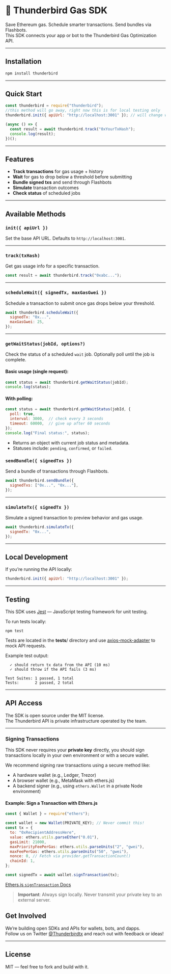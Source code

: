 # 🦅 Thunderbird Gas SDK

Save Ethereum gas. Schedule smarter transactions. Send bundles via Flashbots.  
This SDK connects your app or bot to the Thunderbird Gas Optimization API.

---

##  Installation

```bash
npm install thunderbird
```

---

##  Quick Start

```js
const thunderbird = require("thunderbird");
//this method will go away, right now this is for local testing only
thunderbird.init({ apiUrl: "http://localhost:3001" }); // will change when we launch API

(async () => {
  const result = await thunderbird.track("0xYourTxHash");
  console.log(result);
})();
```

---

##  Features

-  **Track transactions** for gas usage + history
-  **Wait** for gas to drop below a threshold before submitting
-  **Bundle signed txs** and send through Flashbots
-  **Simulate** transaction outcomes
-  **Check status** of scheduled jobs

---

##  Available Methods

### `init({ apiUrl })`
Set the base API URL. Defaults to `http://localhost:3001`.

---

### `track(txHash)`
Get gas usage info for a specific transaction.

```js
const result = await thunderbird.track("0xabc...");
```

---

### `scheduleWait({ signedTx, maxGasGwei })`
Schedule a transaction to submit once gas drops below your threshold.

```js
await thunderbird.scheduleWait({
  signedTx: "0x...",
  maxGasGwei: 25,
});
```

---

### `getWaitStatus(jobId, options?)`

Check the status of a scheduled `wait` job. Optionally poll until the job is complete.

#### Basic usage (single request):

```js
const status = await thunderbird.getWaitStatus(jobId);
console.log(status);
```

#### With polling:

```js
const status = await thunderbird.getWaitStatus(jobId, {
  poll: true,
  interval: 3000,  // check every 3 seconds
  timeout: 60000,  // give up after 60 seconds
});
console.log("Final status:", status);
```

- Returns an object with current job status and metadata.
- Statuses include: `pending`, `confirmed`, or `failed`.

### `sendBundle({ signedTxs })`
Send a bundle of transactions through Flashbots.

```js
await thunderbird.sendBundle({
  signedTxs: ["0x...", "0x..."],
});
```

---

### `simulateTx({ signedTx })`
Simulate a signed transaction to preview behavior and gas usage.

```js
await thunderbird.simulateTx({
  signedTx: "0x...",
});
```

---

##  Local Development

If you’re running the API locally:

```js
thunderbird.init({ apiUrl: "http://localhost:3001" });
```

---

## Testing

This SDK uses [Jest](https://jestjs.io/) — JavaScript testing framework for unit testing.

To run tests locally:
```npm install
npm test
```

Tests are located in the __tests__/ directory and use [axios-mock-adapter](https://www.npmjs.com/package/axios-mock-adapter) to mock API requests.

Example test output:

``` PASS  __tests__/track.test.js
  ✓ should return tx data from the API (10 ms)
  ✓ should throw if the API fails (3 ms)

Test Suites: 1 passed, 1 total
Tests:       2 passed, 2 total
```

---

##  API Access

The SDK is open source under the MIT license.  
The Thunderbird API is private infrastructure operated by the team.

---

### Signing Transactions

This SDK never requires your **private key** directly, you should sign transactions locally in your own environment or with a secure wallet.

We recommend signing raw transactions using a secure method like:

- A hardware wallet (e.g., Ledger, Trezor)
- A browser wallet (e.g., MetaMask with ethers.js)
- A backend signer (e.g., using `ethers.Wallet` in a private Node environment)

#### Example: Sign a Transaction with Ethers.js

```js
const { Wallet } = require("ethers");

const wallet = new Wallet(PRIVATE_KEY); // Never commit this!
const tx = {
  to: "0xRecipientAddressHere",
  value: ethers.utils.parseEther("0.01"),
  gasLimit: 21000,
  maxPriorityFeePerGas: ethers.utils.parseUnits("2", "gwei"),
  maxFeePerGas: ethers.utils.parseUnits("50", "gwei"),
  nonce: 0, // Fetch via provider.getTransactionCount()
  chainId: 1,
};

const signedTx = await wallet.signTransaction(tx);
```
 [Ethers.js `signTransaction` Docs](https://docs.ethers.org/v5/api/signer/#Signer-signTransaction)

>  **Important**: Always sign locally. Never transmit your private key to an external server.

##  Get Involved

We’re building open SDKs and APIs for wallets, bots, and dapps.  
Follow us on Twitter [@Thunderbirdtx](https://twitter.com/Thunderbirdtx) and reach out with feedback or ideas!

---

##  License

MIT — feel free to fork and build with it.
